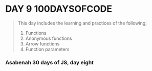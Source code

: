 # DAY 9 100DAYSOFCODE

>This day includes the learning and practices of the following;
>
>1. Functions
>2. Anonymous functions
>3. Arrow functions
>4. Function parameters


### Asabenah 30 days of JS, day eight